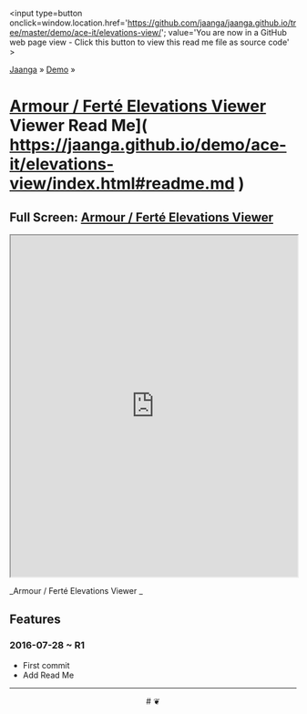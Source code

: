 <span style=display:none; >[You are now in a GitHub source code view - click this link to view Read Me file as a web page]
( http://jaanga.github.io/demo/ace-it/elevations-view/index.html "View file as a web page." ) </span>
<input type=button onclick=window.location.href='https://github.com/jaanga/jaanga.github.io/tree/master/demo/ace-it/elevations-view/'; 
value='You are now in a GitHub web page view - Click this button to view this read me file as source code' >

[Jaanga]( http://jaanga.github.io ) » [Demo]( http://jaanga.github.io/demo/  ) »


[Armour / Ferté Elevations Viewer ]( https://jaanga.github.io/demo/ace-it/elevations-view/index.html )
 Viewer Read Me]( https://jaanga.github.io/demo/ace-it/elevations-view/index.html#readme.md )
===

## Full Screen: [ Armour / Ferté Elevations Viewer ]( https://jaanga.github.io/demo/ace-it/elevations-view/index.html )


<img src="" style=display:none; width=800 >

<iframe src=https://jaanga.github.io/demo/ace-it/elevations-view/index.html width=100% height=600px ></iframe>

_Armour / Ferté Elevations Viewer _

## Features




### 2016-07-28 ~ R1

* First commit
* Add Read Me


***

<center title='Jaanga ~ your 3D happy place' >
# <a href=javascript:window.scrollTo(0,0); style=text-decoration:none; > ❦ </a>
</center>
